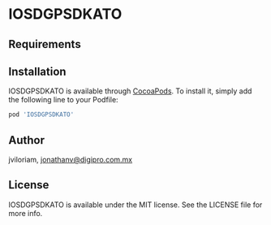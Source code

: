 # IOSDGPSDKATO

## Requirements

## Installation

IOSDGPSDKATO is available through [CocoaPods](https://cocoapods.org). To install
it, simply add the following line to your Podfile:

```ruby
pod 'IOSDGPSDKATO'
```

## Author

jviloriam, jonathanv@digipro.com.mx

## License

IOSDGPSDKATO is available under the MIT license. See the LICENSE file for more info.
